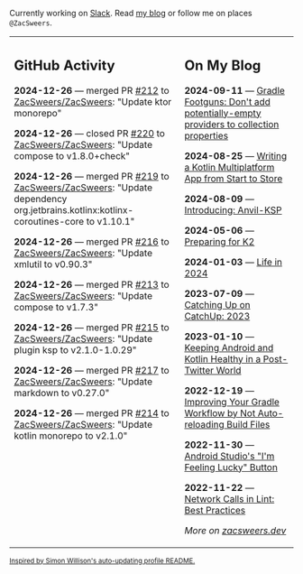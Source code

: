 Currently working on [Slack](https://slack.com/). Read [my blog](https://zacsweers.dev/) or follow me on places `@ZacSweers`.

<table><tr><td valign="top" width="60%">

## GitHub Activity
<!-- githubActivity starts -->
**2024-12-26** — merged PR [#212](https://github.com/ZacSweers/ZacSweers/pull/212) to [ZacSweers/ZacSweers](https://github.com/ZacSweers/ZacSweers): "Update ktor monorepo"

**2024-12-26** — closed PR [#220](https://github.com/ZacSweers/ZacSweers/pull/220) to [ZacSweers/ZacSweers](https://github.com/ZacSweers/ZacSweers): "Update compose to v1.8.0+check"

**2024-12-26** — merged PR [#219](https://github.com/ZacSweers/ZacSweers/pull/219) to [ZacSweers/ZacSweers](https://github.com/ZacSweers/ZacSweers): "Update dependency org.jetbrains.kotlinx:kotlinx-coroutines-core to v1.10.1"

**2024-12-26** — merged PR [#216](https://github.com/ZacSweers/ZacSweers/pull/216) to [ZacSweers/ZacSweers](https://github.com/ZacSweers/ZacSweers): "Update xmlutil to v0.90.3"

**2024-12-26** — merged PR [#213](https://github.com/ZacSweers/ZacSweers/pull/213) to [ZacSweers/ZacSweers](https://github.com/ZacSweers/ZacSweers): "Update compose to v1.7.3"

**2024-12-26** — merged PR [#215](https://github.com/ZacSweers/ZacSweers/pull/215) to [ZacSweers/ZacSweers](https://github.com/ZacSweers/ZacSweers): "Update plugin ksp to v2.1.0-1.0.29"

**2024-12-26** — merged PR [#217](https://github.com/ZacSweers/ZacSweers/pull/217) to [ZacSweers/ZacSweers](https://github.com/ZacSweers/ZacSweers): "Update markdown to v0.27.0"

**2024-12-26** — merged PR [#214](https://github.com/ZacSweers/ZacSweers/pull/214) to [ZacSweers/ZacSweers](https://github.com/ZacSweers/ZacSweers): "Update kotlin monorepo to v2.1.0"
<!-- githubActivity ends -->
</td><td valign="top" width="40%">

## On My Blog
<!-- blog starts -->
**2024-09-11** — [Gradle Footguns: Don't add potentially-empty providers to collection properties](https://www.zacsweers.dev/gradle-footgun-adding-empty-providers-to-collection-properties/)

**2024-08-25** — [Writing a Kotlin Multiplatform App from Start to Store](https://www.zacsweers.dev/writing-a-kotlin-multiplatform-app-from-start-to-store/)

**2024-08-09** — [Introducing: Anvil-KSP](https://www.zacsweers.dev/introducing-anvil-ksp/)

**2024-05-06** — [Preparing for K2](https://www.zacsweers.dev/preparing-for-k2/)

**2024-01-03** — [Life in 2024](https://www.zacsweers.dev/life-in-2024/)

**2023-07-09** — [Catching Up on CatchUp: 2023](https://www.zacsweers.dev/catching-up-on-catchup-2023/)

**2023-01-10** — [Keeping Android and Kotlin Healthy in a Post-Twitter World](https://www.zacsweers.dev/keeping-android-healthy/)

**2022-12-19** — [Improving Your Gradle Workflow by Not Auto-reloading Build Files](https://www.zacsweers.dev/improving-your-workflow-by-not-auto-reloading-build-files/)

**2022-11-30** — [Android Studio's "I'm Feeling Lucky" Button](https://www.zacsweers.dev/android-studios-im-feeling-lucky-button/)

**2022-11-22** — [Network Calls in Lint: Best Practices](https://www.zacsweers.dev/network-calls-in-lint-best-practices/)
<!-- blog ends -->
_More on [zacsweers.dev](https://zacsweers.dev/)_
</td></tr></table>

<sub><a href="https://simonwillison.net/2020/Jul/10/self-updating-profile-readme/">Inspired by Simon Willison's auto-updating profile README.</a></sub>